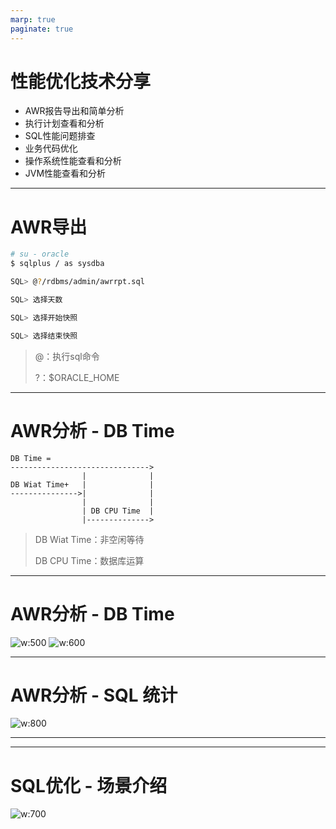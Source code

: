 ```yaml
---
marp: true
paginate: true
---
```


# 性能优化技术分享

- AWR报告导出和简单分析
- 执行计划查看和分析
- SQL性能问题排查
- 业务代码优化
- 操作系统性能查看和分析
- JVM性能查看和分析

---

# AWR导出

``` bash
# su - oracle
$ sqlplus / as sysdba

SQL> @?/rdbms/admin/awrrpt.sql

SQL> 选择天数

SQL> 选择开始快照

SQL> 选择结束快照

```

> @：执行sql命令 
> 
> ?：$ORACLE_HOME

---

# AWR分析 - DB Time

```text
DB Time =
------------------------------->
                |              |
DB Wiat Time+   |              |
--------------->|              |
                |              |
                | DB CPU Time  |
                |-------------->
```
> DB Wiat Time：非空闲等待
> 
> DB CPU Time：数据库运算

---
# AWR分析 - DB Time

![w:500](https://zhengjianfeng.cn/images/CY1ZOnk09eQhlaFnKhtNizC5hCWhLtFP.jpg) ![w:600](https://zhengjianfeng.cn/images/gVkOv72MnShhKhTYx8bHLrB1THoWnFtr.jpg)

---
# AWR分析 - SQL 统计

![w:800](https://zhengjianfeng.cn/images/MnFjnzh7XF4zqwmJx9uY3Uq0knjuUhim.jpg)

---
<!-- header: 执行计划查看和分析--->


---

# SQL优化 - 场景介绍

![w:700](https://zhengjianfeng.cn/images/12Jaki6hjqE9RylkVLiKFfbxfJw5RAK1.jpg)